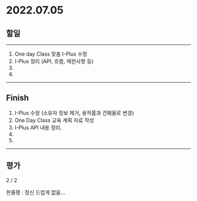 # 2022.07.05

## 할일

------

1. One day Class 맞춤 I-Plus 수정
2. I-Plus 정리 (API, 흐름, 제한사항 등)
3. 
4. 








------

## Finish

1. I-Plus 수정 (소유자 정보 제거, 용적률과 건폐율로 변경)
2. One Day Class 교육 계획 자료 작성
3. I-Plus API 내용 정리.
4. 
5. 


------

## 평가

  2 / 2

한줄평 : 정신 드럽게 없음...